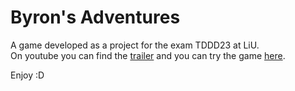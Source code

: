 # Byron's Adventures
A game developed as a project for the exam TDDD23 at LiU.  
On youtube you can find the [trailer](https://www.youtube.com/watch?v=O-eA4qJAiUg) and you can try the game [here](https://silibcloud.onrender.com/fun/games/byrons-adventures).

Enjoy :D
